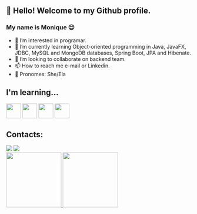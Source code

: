 ## 👋 Hello! Welcome to my Github profile.
### My name is Monique 😊
- 👀 I’m interested in programar.
- 🌱 I’m currently learning Object-oriented programming in Java, JavaFX, JDBC, MySQL and MongoDB databases, Spring Boot, JPA and Hibenate.
- 💞️ I’m looking to collaborate on backend team.
- 📫 How to reach me e-mail or Linkedin.
- 👩 Pronomes: She/Ela

## I'm learning...
<img src="https://cdn.jsdelivr.net/gh/devicons/devicon/icons/java/java-original.svg" width="40" height="40"/> <img src="https://cdn.jsdelivr.net/gh/devicons/devicon/icons/mysql/mysql-original-wordmark.svg" width="40" height="40"/> <img src="https://cdn.jsdelivr.net/gh/devicons/devicon/icons/mongodb/mongodb-original-wordmark.svg" width="40" height="40"/> <img src="https://cdn.jsdelivr.net/gh/devicons/devicon/icons/spring/spring-original.svg" width="40" height="40"/> 

## Contacts:
<div>
<a href = "mailto:moniquey630@gmail.com"><img src="https://img.shields.io/badge/Gmail-D14836?style=for-the-badge&logo=gmail&logoColor=white" target="_blank"></a>
<a href="https://www.https://linkedin.com/in/monique-marques-da-silva-551045213/" target="_blank"><img src="https://img.shields.io/badge/-LinkedIn-%230077B5?style=for-the-badge&logo=linkedin&logoColor=white" target="_blank"></a>   
</div>


<div>
<a href="https://github.com/YumiMarques">
<img height="150em" src="https://github-readme-stats.vercel.app/api/top-langs/?username=YumiMarques&layout=compact&langs_count=7&theme=dracula"/> <img height="150em" src="https://github-readme-stats.vercel.app/api?username=YumiMarques&show_icons=true&theme=dracula&include_all_commits=true&count_private=true"/>
</div>

<!---
YumiMarques/YumiMarques is a ✨ special ✨ repository because its `README.md` (this file) appears on your GitHub profile.
You can click the Preview link to take a look at your changes.
--->
